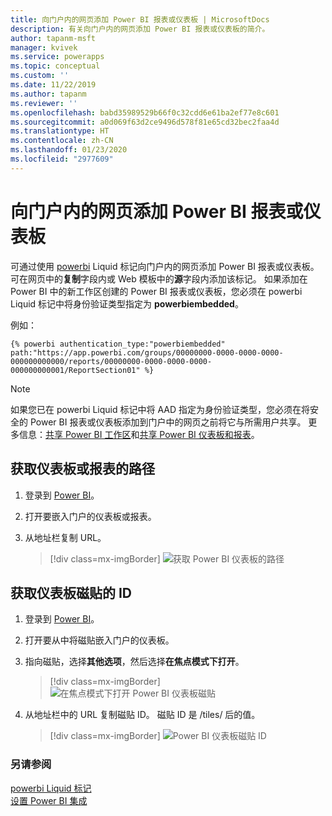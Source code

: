 ```yaml
---
title: 向门户内的网页添加 Power BI 报表或仪表板 | MicrosoftDocs
description: 有关向门户内的网页添加 Power BI 报表或仪表板的简介。
author: tapanm-msft
manager: kvivek
ms.service: powerapps
ms.topic: conceptual
ms.custom: ''
ms.date: 11/22/2019
ms.author: tapanm
ms.reviewer: ''
ms.openlocfilehash: babd35989529b66f0c32cdd6e61ba2ef77e8c601
ms.sourcegitcommit: a0d069f63d2ce9496d578f81e65cd32bec2faa4d
ms.translationtype: HT
ms.contentlocale: zh-CN
ms.lasthandoff: 01/23/2020
ms.locfileid: "2977609"
---
```

# <a name="add-a-power-bi-report-or-dashboard-to-a-web-page-in-portal"></a>向门户内的网页添加 Power BI 报表或仪表板

可通过使用 [powerbi](../liquid/portals-entity-tags.md#powerbi) Liquid 标记向门户内的网页添加 Power BI 报表或仪表板。 可在网页中的**复制**字段内或 Web 模板中的**源**字段内添加该标记。 如果添加在 Power BI 中的新工作区创建的 Power BI 报表或仪表板，您必须在 powerbi Liquid 标记中将身份验证类型指定为 **powerbiembedded**。

例如： 

```
{% powerbi authentication_type:"powerbiembedded" path:"https://app.powerbi.com/groups/00000000-0000-0000-0000-000000000000/reports/00000000-0000-0000-0000-000000000001/ReportSection01" %}
```

> [!NOTE]
> 如果您已在 powerbi Liquid 标记中将 AAD 指定为身份验证类型，您必须在将安全的 Power BI 报表或仪表板添加到门户中的网页之前将它与所需用户共享。 更多信息：[共享 Power BI 工作区](https://docs.microsoft.com/power-bi/service-how-to-collaborate-distribute-dashboards-reports#collaborate-with-coworkers-in-an-app-workspace)和[共享 Power BI 仪表板和报表](https://docs.microsoft.com/power-bi/service-share-dashboards)。

## <a name="get-the-path-of-a-dashboard-or-report"></a>获取仪表板或报表的路径

1.  登录到 [Power BI](https://powerbi.microsoft.com/)。

2.  打开要嵌入门户的仪表板或报表。

3.  从地址栏复制 URL。

    > [!div class=mx-imgBorder]
    > ![获取 Power BI 仪表板的路径](../media/powerbi-dashboard-url.png "获取 Power BI 仪表板的路径")

## <a name="get-the-id-of-a-dashboard-tile"></a>获取仪表板磁贴的 ID

1.  登录到 [Power BI](https://powerbi.microsoft.com/)。

2.  打开要从中将磁贴嵌入门户的仪表板。

3.  指向磁贴，选择**其他选项**，然后选择**在焦点模式下打开**。

    > [!div class=mx-imgBorder]
    > ![在焦点模式下打开 Power BI 仪表板磁贴](../media/powerbi-dashboard-tile-focus.png "在焦点模式下打开 Power BI 仪表板磁贴")

4.  从地址栏中的 URL 复制磁贴 ID。 磁贴 ID 是 /tiles/ 后的值。

    > [!div class=mx-imgBorder]
    > ![Power BI 仪表板磁贴 ID](../media/powerbi-dashboard-tile-id.png "Power BI 仪表板磁贴 ID")


### <a name="see-also"></a>另请参阅


[powerbi Liquid 标记](../liquid/portals-entity-tags.md#powerbi)<br> 
[设置 Power BI 集成](set-up-power-bi-integration.md)
